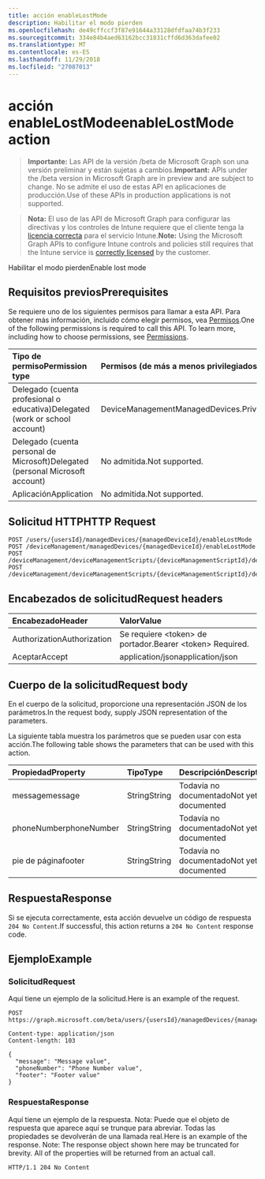 ```yaml
---
title: acción enableLostMode
description: Habilitar el modo pierden
ms.openlocfilehash: de49cffccf3f87e91644a33128dfdfaa74b3f233
ms.sourcegitcommit: 334e84b4aed63162bcc31831cffd6d363dafee02
ms.translationtype: MT
ms.contentlocale: es-ES
ms.lasthandoff: 11/29/2018
ms.locfileid: "27087013"
---
```

# <a name="enablelostmode-action"></a><span data-ttu-id="c69ea-103">acción enableLostMode</span><span class="sxs-lookup"><span data-stu-id="c69ea-103">enableLostMode action</span></span>

> <span data-ttu-id="c69ea-104">**Importante:** Las API de la versión /beta de Microsoft Graph son una versión preliminar y están sujetas a cambios.</span><span class="sxs-lookup"><span data-stu-id="c69ea-104">**Important:** APIs under the /beta version in Microsoft Graph are in preview and are subject to change.</span></span> <span data-ttu-id="c69ea-105">No se admite el uso de estas API en aplicaciones de producción.</span><span class="sxs-lookup"><span data-stu-id="c69ea-105">Use of these APIs in production applications is not supported.</span></span>

> <span data-ttu-id="c69ea-106">**Nota:** El uso de las API de Microsoft Graph para configurar las directivas y los controles de Intune requiere que el cliente tenga la [licencia correcta](https://go.microsoft.com/fwlink/?linkid=839381) para el servicio Intune.</span><span class="sxs-lookup"><span data-stu-id="c69ea-106">**Note:** Using the Microsoft Graph APIs to configure Intune controls and policies still requires that the Intune service is [correctly licensed](https://go.microsoft.com/fwlink/?linkid=839381) by the customer.</span></span>

<span data-ttu-id="c69ea-107">Habilitar el modo pierden</span><span class="sxs-lookup"><span data-stu-id="c69ea-107">Enable lost mode</span></span>
## <a name="prerequisites"></a><span data-ttu-id="c69ea-108">Requisitos previos</span><span class="sxs-lookup"><span data-stu-id="c69ea-108">Prerequisites</span></span>
<span data-ttu-id="c69ea-p102">Se requiere uno de los siguientes permisos para llamar a esta API. Para obtener más información, incluido cómo elegir permisos, vea [Permisos](/graph/permissions-reference).</span><span class="sxs-lookup"><span data-stu-id="c69ea-p102">One of the following permissions is required to call this API. To learn more, including how to choose permissions, see [Permissions](/graph/permissions-reference).</span></span>

|<span data-ttu-id="c69ea-111">Tipo de permiso</span><span class="sxs-lookup"><span data-stu-id="c69ea-111">Permission type</span></span>|<span data-ttu-id="c69ea-112">Permisos (de más a menos privilegiados)</span><span class="sxs-lookup"><span data-stu-id="c69ea-112">Permissions (from most to least privileged)</span></span>|
|:---|:---|
|<span data-ttu-id="c69ea-113">Delegado (cuenta profesional o educativa)</span><span class="sxs-lookup"><span data-stu-id="c69ea-113">Delegated (work or school account)</span></span>|<span data-ttu-id="c69ea-114">DeviceManagementManagedDevices.PriviligedOperation.All</span><span class="sxs-lookup"><span data-stu-id="c69ea-114">DeviceManagementManagedDevices.PriviligedOperation.All</span></span>|
|<span data-ttu-id="c69ea-115">Delegado (cuenta personal de Microsoft)</span><span class="sxs-lookup"><span data-stu-id="c69ea-115">Delegated (personal Microsoft account)</span></span>|<span data-ttu-id="c69ea-116">No admitida.</span><span class="sxs-lookup"><span data-stu-id="c69ea-116">Not supported.</span></span>|
|<span data-ttu-id="c69ea-117">Aplicación</span><span class="sxs-lookup"><span data-stu-id="c69ea-117">Application</span></span>|<span data-ttu-id="c69ea-118">No admitida.</span><span class="sxs-lookup"><span data-stu-id="c69ea-118">Not supported.</span></span>|

## <a name="http-request"></a><span data-ttu-id="c69ea-119">Solicitud HTTP</span><span class="sxs-lookup"><span data-stu-id="c69ea-119">HTTP Request</span></span>
<!-- {
  "blockType": "ignored"
}
-->
``` http
POST /users/{usersId}/managedDevices/{managedDeviceId}/enableLostMode
POST /deviceManagement/managedDevices/{managedDeviceId}/enableLostMode
POST /deviceManagement/deviceManagementScripts/{deviceManagementScriptId}/deviceRunStates/{deviceManagementScriptDeviceStateId}/managedDevice/enableLostMode
POST /deviceManagement/deviceManagementScripts/{deviceManagementScriptId}/deviceRunStates/{deviceManagementScriptDeviceStateId}/managedDevice/detectedApps/{detectedAppId}/managedDevices/{managedDeviceId}/enableLostMode
```

## <a name="request-headers"></a><span data-ttu-id="c69ea-120">Encabezados de solicitud</span><span class="sxs-lookup"><span data-stu-id="c69ea-120">Request headers</span></span>
|<span data-ttu-id="c69ea-121">Encabezado</span><span class="sxs-lookup"><span data-stu-id="c69ea-121">Header</span></span>|<span data-ttu-id="c69ea-122">Valor</span><span class="sxs-lookup"><span data-stu-id="c69ea-122">Value</span></span>|
|:---|:---|
|<span data-ttu-id="c69ea-123">Authorization</span><span class="sxs-lookup"><span data-stu-id="c69ea-123">Authorization</span></span>|<span data-ttu-id="c69ea-124">Se requiere &lt;token&gt; de portador.</span><span class="sxs-lookup"><span data-stu-id="c69ea-124">Bearer &lt;token&gt; Required.</span></span>|
|<span data-ttu-id="c69ea-125">Aceptar</span><span class="sxs-lookup"><span data-stu-id="c69ea-125">Accept</span></span>|<span data-ttu-id="c69ea-126">application/json</span><span class="sxs-lookup"><span data-stu-id="c69ea-126">application/json</span></span>|

## <a name="request-body"></a><span data-ttu-id="c69ea-127">Cuerpo de la solicitud</span><span class="sxs-lookup"><span data-stu-id="c69ea-127">Request body</span></span>
<span data-ttu-id="c69ea-128">En el cuerpo de la solicitud, proporcione una representación JSON de los parámetros.</span><span class="sxs-lookup"><span data-stu-id="c69ea-128">In the request body, supply JSON representation of the parameters.</span></span>

<span data-ttu-id="c69ea-129">La siguiente tabla muestra los parámetros que se pueden usar con esta acción.</span><span class="sxs-lookup"><span data-stu-id="c69ea-129">The following table shows the parameters that can be used with this action.</span></span>

|<span data-ttu-id="c69ea-130">Propiedad</span><span class="sxs-lookup"><span data-stu-id="c69ea-130">Property</span></span>|<span data-ttu-id="c69ea-131">Tipo</span><span class="sxs-lookup"><span data-stu-id="c69ea-131">Type</span></span>|<span data-ttu-id="c69ea-132">Descripción</span><span class="sxs-lookup"><span data-stu-id="c69ea-132">Description</span></span>|
|:---|:---|:---|
|<span data-ttu-id="c69ea-133">message</span><span class="sxs-lookup"><span data-stu-id="c69ea-133">message</span></span>|<span data-ttu-id="c69ea-134">String</span><span class="sxs-lookup"><span data-stu-id="c69ea-134">String</span></span>|<span data-ttu-id="c69ea-135">Todavía no documentado</span><span class="sxs-lookup"><span data-stu-id="c69ea-135">Not yet documented</span></span>|
|<span data-ttu-id="c69ea-136">phoneNumber</span><span class="sxs-lookup"><span data-stu-id="c69ea-136">phoneNumber</span></span>|<span data-ttu-id="c69ea-137">String</span><span class="sxs-lookup"><span data-stu-id="c69ea-137">String</span></span>|<span data-ttu-id="c69ea-138">Todavía no documentado</span><span class="sxs-lookup"><span data-stu-id="c69ea-138">Not yet documented</span></span>|
|<span data-ttu-id="c69ea-139">pie de página</span><span class="sxs-lookup"><span data-stu-id="c69ea-139">footer</span></span>|<span data-ttu-id="c69ea-140">String</span><span class="sxs-lookup"><span data-stu-id="c69ea-140">String</span></span>|<span data-ttu-id="c69ea-141">Todavía no documentado</span><span class="sxs-lookup"><span data-stu-id="c69ea-141">Not yet documented</span></span>|



## <a name="response"></a><span data-ttu-id="c69ea-142">Respuesta</span><span class="sxs-lookup"><span data-stu-id="c69ea-142">Response</span></span>
<span data-ttu-id="c69ea-143">Si se ejecuta correctamente, esta acción devuelve un código de respuesta `204 No Content`.</span><span class="sxs-lookup"><span data-stu-id="c69ea-143">If successful, this action returns a `204 No Content` response code.</span></span>

## <a name="example"></a><span data-ttu-id="c69ea-144">Ejemplo</span><span class="sxs-lookup"><span data-stu-id="c69ea-144">Example</span></span>
### <a name="request"></a><span data-ttu-id="c69ea-145">Solicitud</span><span class="sxs-lookup"><span data-stu-id="c69ea-145">Request</span></span>
<span data-ttu-id="c69ea-146">Aquí tiene un ejemplo de la solicitud.</span><span class="sxs-lookup"><span data-stu-id="c69ea-146">Here is an example of the request.</span></span>
``` http
POST https://graph.microsoft.com/beta/users/{usersId}/managedDevices/{managedDeviceId}/enableLostMode

Content-type: application/json
Content-length: 103

{
  "message": "Message value",
  "phoneNumber": "Phone Number value",
  "footer": "Footer value"
}
```

### <a name="response"></a><span data-ttu-id="c69ea-147">Respuesta</span><span class="sxs-lookup"><span data-stu-id="c69ea-147">Response</span></span>
<span data-ttu-id="c69ea-p103">Aquí tiene un ejemplo de la respuesta. Nota: Puede que el objeto de respuesta que aparece aquí se trunque para abreviar. Todas las propiedades se devolverán de una llamada real.</span><span class="sxs-lookup"><span data-stu-id="c69ea-p103">Here is an example of the response. Note: The response object shown here may be truncated for brevity. All of the properties will be returned from an actual call.</span></span>
``` http
HTTP/1.1 204 No Content
```





